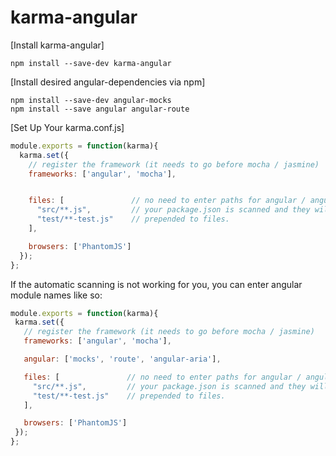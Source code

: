 karma-angular
============

[Install karma-angular]
```
npm install --save-dev karma-angular
```

[Install desired angular-dependencies via npm]
```
npm install --save-dev angular-mocks
npm install --save angular angular-route
```

[Set Up Your karma.conf.js]
```javascript
module.exports = function(karma){
  karma.set({
    // register the framework (it needs to go before mocha / jasmine)
    frameworks: ['angular', 'mocha'],


    files: [               // no need to enter paths for angular / angular-mocks
      "src/**.js",         // your package.json is scanned and they will be automatically
      "test/**-test.js"    // prepended to files.
    ],

    browsers: ['PhantomJS']
  });
};
```

If the automatic scanning is not working for you, you can enter angular module names like so:
 ```javascript
module.exports = function(karma){
  karma.set({
    // register the framework (it needs to go before mocha / jasmine)
    frameworks: ['angular', 'mocha'],

    angular: ['mocks', 'route', 'angular-aria'],

    files: [               // no need to enter paths for angular / angular-mocks
      "src/**.js",         // your package.json is scanned and they will be automatically
      "test/**-test.js"    // prepended to files.
    ],

    browsers: ['PhantomJS']
  });
};
```

